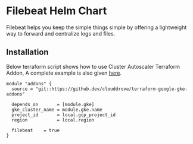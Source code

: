 # Filebeat Helm Chart

Filebeat helps you keep the simple things simple by offering a lightweight way to forward and centralize logs and files.

## Installation
Below terraform script shows how to use Cluster Autoscaler Terraform Addon, A complete example is also given [here](https://github.com/clouddrove/terraform-google-gke-addons/blob/master/_examples/complete/main.tf).

```hcl
module "addons" {
  source = "git::https://github.dev/clouddrove/terraform-google-gke-addons"

  depends_on       = [module.gke]
  gke_cluster_name = module.gke.name
  project_id       = local.gcp_project_id
  region           = local.region

  filebeat    = true
}
```

<!-- BEGINNING OF PRE-COMMIT-TERRAFORM DOCS HOOK -->

<!-- END OF PRE-COMMIT-TERRAFORM DOCS HOOK -->